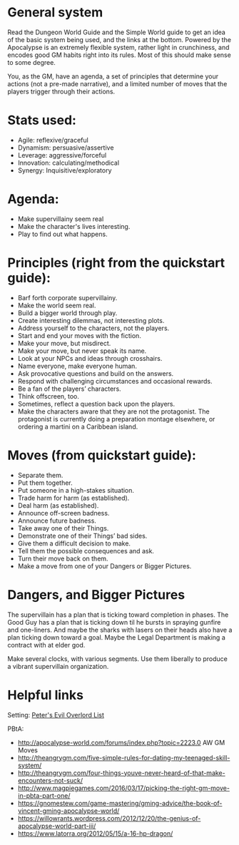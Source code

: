 # General system

Read the Dungeon World Guide and the Simple World guide to get an idea of the
basic system being used, and the links at the bottom. Powered by the Apocalypse
is an extremely flexible system, rather light in crunchiness, and encodes good
GM habits right into its rules. Most of this should make sense to some degree. 

You, as the GM, have an agenda, a set of principles that determine your actions
(not a pre-made narrative), and a limited number of moves that the players
trigger through their actions. 

# Stats used:

- Agile: reflexive/graceful
- Dynamism: persuasive/assertive
- Leverage: aggressive/forceful
- Innovation: calculating/methodical
- Synergy: Inquisitive/exploratory

# Agenda:

- Make supervillainy seem real
- Make the character's lives interesting.
- Play to find out what happens.

# Principles (right from the quickstart guide):

- Barf forth corporate supervillainy.
- Make the world seem real.
- Build a bigger world through play.
- Create interesting dilemmas, not interesting plots.
- Address yourself to the characters, not the players.
- Start and end your moves with the fiction.
- Make your move, but misdirect.
- Make your move, but never speak its name.
- Look at your NPCs and ideas through crosshairs.
- Name everyone, make everyone human. 
- Ask provocative questions and build on the answers.
- Respond with challenging circumstances and occasional rewards.
- Be a fan of the players’ characters. 
- Think offscreen, too.
- Sometimes, reflect a question back upon the players.
- Make the characters aware that they are not the protagonist. The protagonist
  is currently doing a preparation montage elsewhere, or ordering a martini on a
  Caribbean island.

# Moves (from quickstart guide):

- Separate them.
- Put them together.
- Put someone in a high-stakes situation.
- Trade harm for harm (as established).
- Deal harm (as established).
- Announce off-screen badness.
- Announce future badness.
- Take away one of their Things.
- Demonstrate one of their Things’ bad sides.
- Give them a difficult decision to make.
- Tell them the possible consequences and ask.
- Turn their move back on them.
- Make a move from one of your Dangers or Bigger Pictures.

# Dangers, and Bigger Pictures

The supervillain has a plan that is ticking toward completion in phases. The
Good Guy has a plan that is ticking down til he bursts in spraying gunfire and
one-liners. And maybe the sharks with lasers on their heads also have a plan
ticking down toward a goal. Maybe the Legal Department is making a contract with
at elder god.

Make several clocks, with various segments. Use them liberally to produce a
vibrant supervillain organization.


# Helpful links

Setting: [Peter's Evil Overlord List](http://www.eviloverlord.com/lists/overlord.htm)

PBtA:

- http://apocalypse-world.com/forums/index.php?topic=2223.0 AW GM Moves
- http://theangrygm.com/five-simple-rules-for-dating-my-teenaged-skill-system/
- http://theangrygm.com/four-things-youve-never-heard-of-that-make-encounters-not-suck/
- http://www.magpiegames.com/2016/03/17/picking-the-right-gm-move-in-pbta-part-one/
- https://gnomestew.com/game-mastering/gming-advice/the-book-of-vincent-gming-apocalypse-world/
- https://willowrants.wordpress.com/2012/12/20/the-genius-of-apocalypse-world-part-iii/
- https://www.latorra.org/2012/05/15/a-16-hp-dragon/
